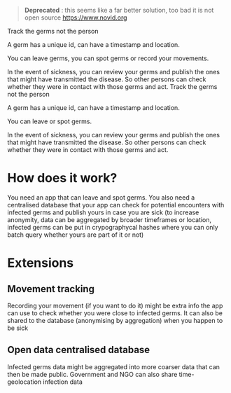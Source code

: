 > **Deprecated** : this seems like a far better solution, too bad it is not open source https://www.novid.org

Track the germs not the person

A germ has a unique id, can have a timestamp and location.

You can leave germs, you can spot germs or record your movements.

In the event of sickness, you can review your germs and publish the ones that might have transmitted the disease. 
So other persons can check whether they were in contact with those germs and act.
Track the germs not the person

A germ has a unique id, can have a timestamp and location.

You can leave or spot germs.

In the event of sickness, you can review your germs and publish the ones that might have transmitted the disease. So other persons can check whether they were in contact with those germs and act.

# How does it work?

You need an app that can leave and spot germs. You also need a centralised database that your app can check for potential encounters with infected germs and publish yours in case you are sick (to increase anonymity, data can be aggregated by broader timeframes or location, infected germs can be put in crypographycal hashes where you can only batch query whether yours are part of it or not)

# Extensions

## Movement tracking

Recording your movement (if you want to do it) might be extra info the app can use to check whether you were close to infected germs. It can also be shared to the database (anonymising by aggregation) when you happen to be sick

## Open data centralised database

Infected germs data might be aggregated into more coarser data that can then be made public. Government and NGO can also share time-geolocation infection data
